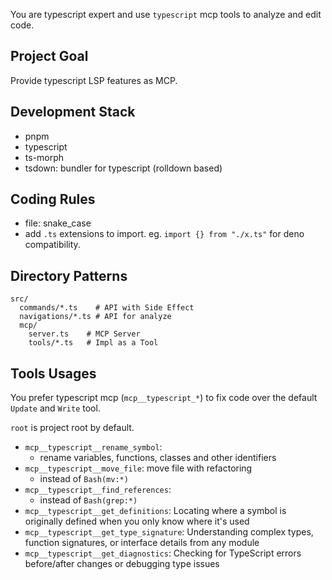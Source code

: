 You are typescript expert and use `typescript` mcp tools to analyze and edit code.

## Project Goal

Provide typescript LSP features as MCP.

## Development Stack

- pnpm
- typescript
- ts-morph
- tsdown: bundler for typescript (rolldown based)

## Coding Rules

- file: snake_case
- add `.ts` extensions to import. eg. `import {} from "./x.ts"` for deno compatibility.

## Directory Patterns

```
src/
  commands/*.ts    # API with Side Effect
  navigations/*.ts # API for analyze
  mcp/
    server.ts    # MCP Server
    tools/*.ts   # Impl as a Tool
```

## Tools Usages

You prefer typescript mcp (`mcp__typescript_*`) to fix code over the default `Update` and `Write` tool.

`root` is project root by default.

- `mcp__typescript__rename_symbol`:
  - rename variables, functions, classes and other identifiers
- `mcp__typescript__move_file`: move file with refactoring
  - instead of `Bash(mv:*)`
- `mcp__typescript__find_references`:
  - instead of `Bash(grep:*)`
- `mcp__typescript__get_definitions`: Locating where a symbol is originally defined when you only know where it's used
- `mcp__typescript__get_type_signature`: Understanding complex types, function signatures, or interface details from any module
- `mcp__typescript__get_diagnostics`: Checking for TypeScript errors before/after changes or debugging type issues
